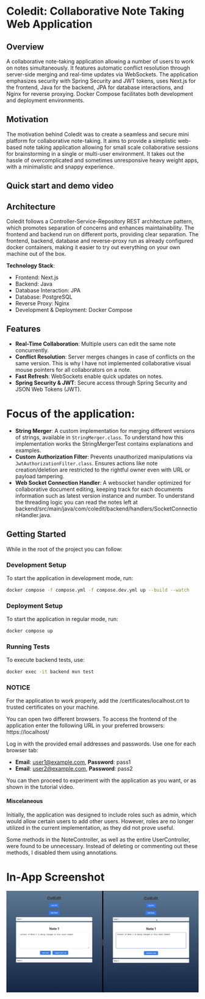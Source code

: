 # Coledit: Collaborative Note Taking Web Application

## Overview
A collaborative note-taking application allowing a number of users to work on notes simultaneously. 
It features automatic conflict resolution through server-side merging and real-time updates via WebSockets. 
The application emphasizes security with Spring Security and JWT tokens, uses Next.js for the frontend,
Java for the backend, JPA for database interactions, and Nginx for reverse proxying. 
Docker Compose facilitates both development and deployment environments.

## Motivation
The motivation behind Coledit was to create a seamless and secure mini platform for collaborative note-taking. It aims to provide a simplistic web-based note taking application allowing for small scale collaborative sessions for brainstorming in a single or multi-user environment. It takes out the hassle of overcomplicated and sometimes unresponsive heavy weight apps, with a minimalistic and snappy experience.

## Quick start and demo video


## Architecture
Coledit follows a Controller-Service-Repository REST architecture pattern, which promotes separation of concerns and enhances maintainability. The frontend and backend run on different ports, providing clear separation. The frontend, backend, database and reverse-proxy run as already configured docker containers, making it easier to try out everything on your own machine out of the box.

**Technology Stack**:
  - Frontend: Next.js
  - Backend: Java
  - Database Interaction: JPA
  - Database: PostgreSQL
  - Reverse Proxy: Nginx
  - Development & Deployment: Docker Compose

## Features
- **Real-Time Collaboration**: Multiple users can edit the same note concurrently.
- **Conflict Resolution**: Server merges changes in case of conflicts on the same version. This is why I have not implemented collaborative visual mouse pointers for all collaborators on a note.
- **Fast Refresh**: WebSockets enable quick updates on notes.
- **Spring Security & JWT**: Secure access through Spring Security and JSON Web Tokens (JWT). 

# Focus of the application:
- **String Merger**: A custom implementation for merging different versions of strings, available in `StringMerger.class`. To understand how this implementation works the StringMergerTest contains explanations and examples.
- **Custom Authorization Filter**: Prevents unauthorized manipulations via `JwtAuthorizationFilter.class`. Ensures actions like note creation/deletion are restricted to the rightful owner even with URL or payload tampering.
- **Web Socket Connection Handler**: A websocket handler optimized for collaborative document editing, keeping track for each documents information such as latest version instance and number. To understand the threading logic you can read the notes left at backend/src/main/java/com/coledit/backend/handlers/SocketConnectionHandler.java.

## Getting Started
While in the root of the project you can follow:

### Development Setup
To start the application in development mode, run:
```zsh
docker compose -f compose.yml -f compose.dev.yml up --build --watch 
```

### Deployment Setup
To start the application in regular mode, run:
```zsh
docker compose up
```

### Running Tests
To execute backend tests, use:
```zsh
docker exec -it backend mvn test
```
### NOTICE
For the application to work properly, add the /certificates/localhost.crt to trusted certificates on your machine.

You can open two different browsers. To access the frontend of the application enter the following URL in your preferred browsers: https://localhost/

Log in with the provided email addresses and passwords. Use one for each browser tab:

- **Email**: user1@example.com, **Password**: pass1
- **Email**: user2@example.com, **Password**: pass2

You can then proceed to experiment with the application as you want, or as shown in the tutorial video.

#### Miscelaneous
Initially, the application was designed to include roles such as admin, which would allow certain users to add other users. However, roles are no longer utilized in the current implementation, as they did not prove useful.

Some methods in the NoteController, as well as the entire UserController, were found to be unnecessary. Instead of deleting or commenting out these methods, I disabled them using annotations.


# In-App Screenshot

![](in-app-ss.png)